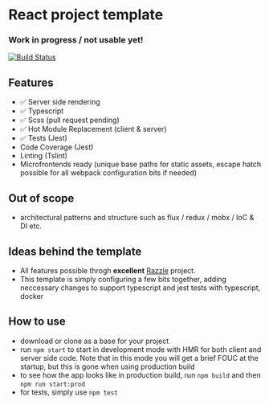 # React project template

### Work in progress / not usable yet!

[![Build Status](https://cpgithub.visualstudio.com/ReactSSRTypescriptScssBoilerplate/_apis/build/status/conplementAG.ReactSSRTypescriptScssBoilerplate)](https://cpgithub.visualstudio.com/ReactSSRTypescriptScssBoilerplate/_build/latest?definitionId=2)

## Features
- ✅ Server side rendering
- ✅ Typescript 
- ✅ Scss (pull request pending)
- ✅ Hot Module Replacement (client & server)
- ✅ Tests (Jest)
- Code Coverage (Jest)
- Linting (Tslint)
- Microfrontends ready (unique base paths for static assets, escape hatch possible for all webpack configuration bits if needed)

## Out of scope
- architectural patterns and structure such as flux / redux / mobx / IoC & DI etc.

## Ideas behind the template
- All features possible throgh **excellent** [Razzle](https://github.com/jaredpalmer/razzle) project.
- This template is simply configuring a few bits together, adding neccessary changes to support typescript and jest tests with typescript, docker 

## How to use
- download or clone as a base for your project
- run `npm start` to start in development mode with HMR for both client and server side code. Note that in this mode you will get a brief FOUC at the startup, but this is gone when using production build
- to see how the app looks like in production build, run `npm build` and then `npm run start:prod`
- for tests, simply use `npm test`
